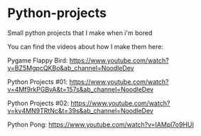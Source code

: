 # Python-projects
Small python projects that I make when i'm bored

You can find the videos about how I make them here:

Pygame Flappy Bird:
https://www.youtube.com/watch?v=BZ5MgpcQKBo&ab_channel=NoodleDev

Python Projects #01:
https://www.youtube.com/watch?v=4Mf9rkPGBvA&t=157s&ab_channel=NoodleDev

Python Projects #02:
https://www.youtube.com/watch?v=kv4MN9TRtNc&t=39s&ab_channel=NoodleDev

Python Pong:
https://www.youtube.com/watch?v=IAMpl7o9HUI

